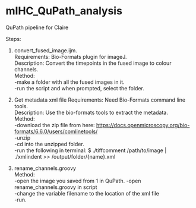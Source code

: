 # mIHC_QuPath_analysis
QuPath pipeline for Claire


Steps: 

1. convert_fused_image.ijm.    
Requirements: Bio-Formats plugin for imageJ.   
Description: Convert the timepoints in the fused image to colour channels.       
Method:   
-make a folder with all the fused images in it.  
-run the script and when prompted, select the folder.  

2. Get metadata xml file
Requirements: Need Bio-Formats command line tools.  
Description: Use the bio-formats tools to extract the metadata.   
Method:  
-download the zip file from here:	https://docs.openmicroscopy.org/bio-formats/6.6.0/users/comlinetools/   
-unzip    
-cd into the unzipped folder.   
-run the following in terminal:
      $ ./tiffcomment /path/to/image | ./xmlindent >> /output/folder/{name}.xml   

3. rename_channels.groovy        
Method:    
-open the image you saved from 1 in QuPath. 
-open rename_channels.groovy in script     
-change the variable filename to the location of the xml file     
-run.  

